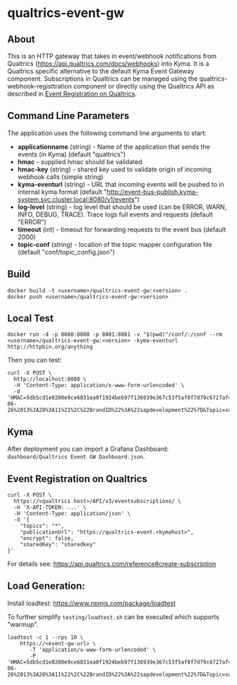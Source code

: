 # qualtrics-event-gw

## About

This is an HTTP gateway that takes in event/webhook notifications from Qualtrics (https://api.qualtrics.com/docs/webhooks) into Kyma. It is a Qualtrics specific alternative to the default Kyma Event Gateway component. Subscriptions in Qualtrics can be managed using the qualtrics-webhook-registtration component or directly using the Qualtrics API as described in [Event Registration on Qualtrics](#Event-Registration-on-Qualtrics).

## Command Line Parameters

The application uses the following command line arguments to start: 

  - **applicationname** (string) - Name of the application that sends the events (in Kyma) (default "qualtrics")
  - **hmac** - supplied hmac should be validated
  - **hmac-key** (string) - shared key used to validate origin of incoming webhook calls (simple string)
  - **kyma-eventurl** (string) - URL that incoming events will be pushed to in internal kyma format (default "http://event-bus-publish.kyma-system.svc.cluster.local:8080/v1/events")
  - **log-level** (string) - log level that should be used (can be ERROR, WARN, INFO, DEBUG, TRACE). Trace logs full events and requests  (default "ERROR")
  - **timeout** (int) - timeout for forwarding requests to the event bus (default 2000)
  - **topic-conf** (string) - location of the topic mapper configuration file (default "conf/topic_config.json")

## Build

```
docker build -t <username>/qualtrics-event-gw:<version> .
docker push <username>/qualtrics-event-gw:<version>
```

## Local Test

```
docker run -d -p 8080:8080 -p 8081:8081 -v "$(pwd)"/conf/:/conf --rm <username>/qualtrics-event-gw:<version> -kyma-eventurl http://httpbin.org/anything
```

Then you can test:

```
curl -X POST \
  http://localhost:8080 \
  -H 'Content-Type: application/x-www-form-urlencoded' \
  -d 'HMAC=5db5cd1e0200e9ce6831ea0f1924beb97f136939e367c53f5af8f7d79c6727af495cb90d6c744fe72ab45efd9f9f2ba7c15b13fdf6565af3d5a4f50ed2c0c7d4&MSG=%7B%22Status%22%3A%22Complete%22%2C%22SurveyID%22%3A%22SV_22VlHYNeldrrrkp%22%2C%22ResponseID%22%3A%22R_1l9mcVuXubb4aGm%22%2C%22CompletedDate%22%3A%222019-06-26%2013%3A28%3A11%22%2C%22BrandID%22%3A%22sapdevelopment%22%7D&Topic=sapdevelopment.surveyengine.completedResponse.SV_22VlHYNeldrrrkp&undefined='
```

## Kyma



After deployment you can import a Grafana Dashboard: `dashboard/Qualtrics Event GW Dashboard.json`.


## Event Registration on Qualtrics

```
curl -X POST \
  https://<qualtrics host>/API/v3/eventsubscriptions/ \
  -H 'X-API-TOKEN: ...' \
  -H 'Content-Type: application/json' \
  -d '{
    "topics": "*",
    "publicationUrl": "https://qualtrics-event.<kymahost>",
    "encrypt": false,
    "sharedKey": "sharedkey"
}'
```

For details see: https://api.qualtrics.com/reference#create-subscription

## Load Generation:

Install loadtest: https://www.npmjs.com/package/loadtest

To further simplify `testing/loadtest.sh` can be executed which supports "warmup".
```
loadtest -c 1 --rps 10 \
    https://<event-gw-url> \
       -T 'application/x-www-form-urlencoded' \
       -P 'HMAC=5db5cd1e0200e9ce6831ea0f1924beb97f136939e367c53f5af8f7d79c6727af495cb90d6c744fe72ab45efd9f9f2ba7c15b13fdf6565af3d5a4f50ed2c0c7d4&MSG=%7B%22Status%22%3A%22Complete%22%2C%22SurveyID%22%3A%22SV_22VlHYNeldrrrkp%22%2C%22ResponseID%22%3A%22R_1l9mcVuXubb4aGm%22%2C%22CompletedDate%22%3A%222019-06-26%2013%3A28%3A11%22%2C%22BrandID%22%3A%22sapdevelopment%22%7D&Topic=sapdevelopment.surveyengine.completedResponse.SV_22VlHYNeldrrrkp&undefined='
```


